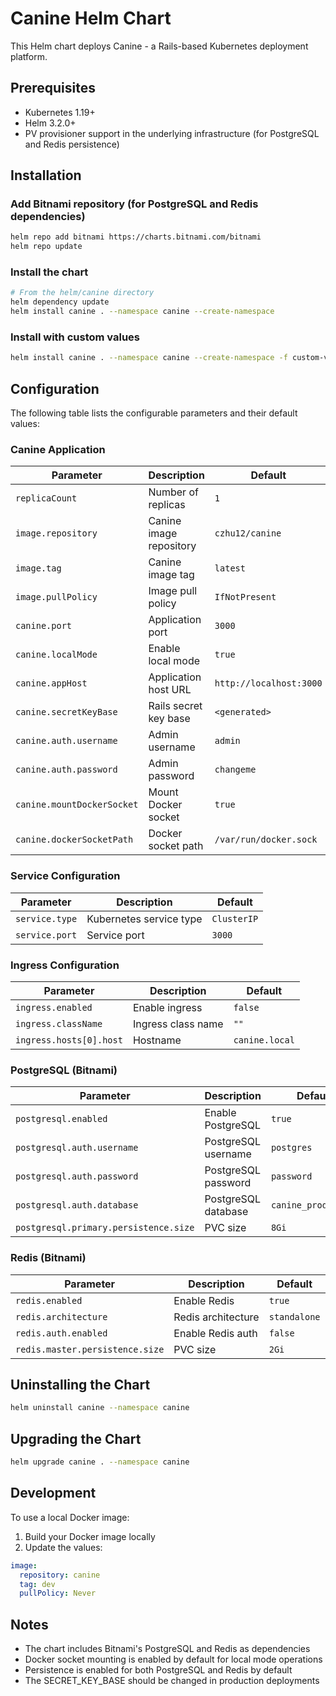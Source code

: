 # Canine Helm Chart

This Helm chart deploys Canine - a Rails-based Kubernetes deployment platform.

## Prerequisites

- Kubernetes 1.19+
- Helm 3.2.0+
- PV provisioner support in the underlying infrastructure (for PostgreSQL and Redis persistence)

## Installation

### Add Bitnami repository (for PostgreSQL and Redis dependencies)

```bash
helm repo add bitnami https://charts.bitnami.com/bitnami
helm repo update
```

### Install the chart

```bash
# From the helm/canine directory
helm dependency update
helm install canine . --namespace canine --create-namespace
```

### Install with custom values

```bash
helm install canine . --namespace canine --create-namespace -f custom-values.yaml
```

## Configuration

The following table lists the configurable parameters and their default values:

### Canine Application

| Parameter | Description | Default |
|-----------|-------------|---------|
| `replicaCount` | Number of replicas | `1` |
| `image.repository` | Canine image repository | `czhu12/canine` |
| `image.tag` | Canine image tag | `latest` |
| `image.pullPolicy` | Image pull policy | `IfNotPresent` |
| `canine.port` | Application port | `3000` |
| `canine.localMode` | Enable local mode | `true` |
| `canine.appHost` | Application host URL | `http://localhost:3000` |
| `canine.secretKeyBase` | Rails secret key base | `<generated>` |
| `canine.auth.username` | Admin username | `admin` |
| `canine.auth.password` | Admin password | `changeme` |
| `canine.mountDockerSocket` | Mount Docker socket | `true` |
| `canine.dockerSocketPath` | Docker socket path | `/var/run/docker.sock` |

### Service Configuration

| Parameter | Description | Default |
|-----------|-------------|---------|
| `service.type` | Kubernetes service type | `ClusterIP` |
| `service.port` | Service port | `3000` |

### Ingress Configuration

| Parameter | Description | Default |
|-----------|-------------|---------|
| `ingress.enabled` | Enable ingress | `false` |
| `ingress.className` | Ingress class name | `""` |
| `ingress.hosts[0].host` | Hostname | `canine.local` |

### PostgreSQL (Bitnami)

| Parameter | Description | Default |
|-----------|-------------|---------|
| `postgresql.enabled` | Enable PostgreSQL | `true` |
| `postgresql.auth.username` | PostgreSQL username | `postgres` |
| `postgresql.auth.password` | PostgreSQL password | `password` |
| `postgresql.auth.database` | PostgreSQL database | `canine_production` |
| `postgresql.primary.persistence.size` | PVC size | `8Gi` |

### Redis (Bitnami)

| Parameter | Description | Default |
|-----------|-------------|---------|
| `redis.enabled` | Enable Redis | `true` |
| `redis.architecture` | Redis architecture | `standalone` |
| `redis.auth.enabled` | Enable Redis auth | `false` |
| `redis.master.persistence.size` | PVC size | `2Gi` |

## Uninstalling the Chart

```bash
helm uninstall canine --namespace canine
```

## Upgrading the Chart

```bash
helm upgrade canine . --namespace canine
```

## Development

To use a local Docker image:

1. Build your Docker image locally
2. Update the values:
```yaml
image:
  repository: canine
  tag: dev
  pullPolicy: Never
```

## Notes

- The chart includes Bitnami's PostgreSQL and Redis as dependencies
- Docker socket mounting is enabled by default for local mode operations
- Persistence is enabled for both PostgreSQL and Redis by default
- The SECRET_KEY_BASE should be changed in production deployments